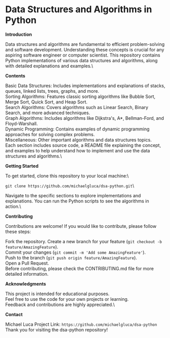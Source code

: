 # Data Structures and Algorithms in Python

**Introduction**

Data structures and algorithms are fundamental to efficient problem-solving and software development. Understanding these concepts is crucial for any aspiring software engineer or computer scientist. This repository contains Python implementations of various data structures and algorithms, along with detailed explanations and examples.\

**Contents**

Basic Data Structures: Includes implementations and explanations of stacks, queues, linked lists, trees, graphs, and more.\
Sorting Algorithms: Features classic sorting algorithms like Bubble Sort, Merge Sort, Quick Sort, and Heap Sort.\
Search Algorithms: Covers algorithms such as Linear Search, Binary Search, and more advanced techniques.\
Graph Algorithms: Includes algorithms like Dijkstra's, A*, Bellman-Ford, and Floyd-Warshall.\
Dynamic Programming: Contains examples of dynamic programming approaches for solving complex problems.\
Miscellaneous: Other important algorithms and data structures topics.\
Each section includes source code, a README file explaining the concept, and examples to help understand how to implement and use the data structures and algorithms.\

**Getting Started**

To get started, clone this repository to your local machine:\

`git clone https://github.com/michaelgluca/dsa-python.git`\

Navigate to the specific sections to explore implementations and explanations. You can run the Python scripts to see the algorithms in action.\

**Contributing**

Contributions are welcome! If you would like to contribute, please follow these steps:

Fork the repository.
Create a new branch for your feature (`git checkout -b feature/AmazingFeature`).\
Commit your changes (`git commit -m 'Add some AmazingFeature'`).\
Push to the branch (`git push origin feature/AmazingFeature`).\
Open a Pull Request.\
Before contributing, please check the CONTRIBUTING.md file for more detailed information.

**Acknowledgments**

This project is intended for educational purposes.\
Feel free to use the code for your own projects or learning.\
Feedback and contributions are highly appreciated.\

**Contact**

Michael Luca
Project Link: `https://github.com/michaelgluca/dsa-python`\
Thank you for visiting the dsa-python repository!
